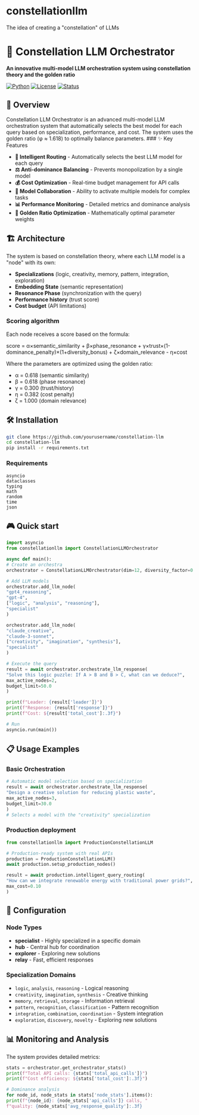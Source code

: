# constellationllm
The idea of ​​creating a "constellation" of LLMs
# 🌟 Constellation LLM Orchestrator

**An innovative multi-model LLM orchestration system using constellation theory and the golden ratio**

[![Python](https://img.shields.io/badge/Python-3.8+-blue.svg)](https://python.org)
[![License](https://img.shields.io/badge/License-MIT-green.svg)](LICENSE)
[![Status](https://img.shields.io/badge/Status-Production%20Ready-brightgreen.svg)]()

## 🚀 Overview

Constellation LLM Orchestrator is an advanced multi-model LLM orchestration system that automatically selects the best model for each query based on specialization, performance, and cost. The system uses the golden ratio (φ ≈ 1.618) to optimally balance parameters. ### ✨ Key Features

- **🎯 Intelligent Routing** - Automatically selects the best LLM model for each query
- **⚖️ Anti-dominance Balancing** - Prevents monopolization by a single model
- **💰 Cost Optimization** - Real-time budget management for API calls
- **🤝 Model Collaboration** - Ability to activate multiple models for complex tasks
- **📊 Performance Monitoring** - Detailed metrics and dominance analysis
- **🌟 Golden Ratio Optimization** - Mathematically optimal parameter weights

## 🏗️ Architecture

The system is based on constellation theory, where each LLM model is a "node" with its own:
- **Specializations** (logic, creativity, memory, pattern, integration, exploration)
- **Embedding State** (semantic representation)
- **Resonance Phase** (synchronization with the query)
- **Performance history** (trust score)
- **Cost budget** (API limitations)

### Scoring algorithm

Each node receives a score based on the formula:

score = α×semantic_similarity + β×phase_resonance + γ×trust×(1-dominance_penalty)×(1+diversity_bonus) + ζ×domain_relevance - η×cost

Where the parameters are optimized using the golden ratio:
- α = 0.618 (semantic similarity)
- β = 0.618 (phase resonance)
- γ = 0.300 (trust/history)
- η = 0.382 (cost penalty)
- ζ = 1.000 (domain relevance)

## 🛠️ Installation

```bash
git clone https://github.com/yourusername/constellation-llm
cd constellation-llm
pip install -r requirements.txt
```

### Requirements
```
asyncio
dataclasses
typing
math
random
time
json
```

## 🎮 Quick start

```python
import asyncio
from constellationllm import ConstellationLLMOrchestrator

async def main(): 
# Create an orchestra 
orchestrator = ConstellationLLMOrchestrator(dim=12, diversity_factor=0.4) 

# Add LLM models 
orchestrator.add_llm_node( 
"gpt4_reasoning", 
"gpt-4", 
["logic", "analysis", "reasoning"], 
"specialist" 
) 

orchestrator.add_llm_node( 
"claude_creative", 
"claude-3-sonnet", 
["creativity", "imagination", "synthesis"], 
"specialist" 
) 

# Execute the query 
result = await orchestrator.orchestrate_llm_response( 
"Solve this logic puzzle: If A > B and B > C, what can we deduce?", 
max_active_nodes=2, 
budget_limit=50.0 
) 

print(f"Leader: {result['leader']}") 
print(f"Response: {result['response']}") 
print(f"Cost: ${result['total_cost']:.3f}")

# Run
asyncio.run(main())
```

## 📋 Usage Examples

### Basic Orchestration
```python
# Automatic model selection based on specialization
result = await orchestrator.orchestrate_llm_response(
"Design a creative solution for reducing plastic waste",
max_active_nodes=3,
budget_limit=30.0
)
# Selects a model with the "creativity" specialization
```

### Production deployment
```python
from constellationllm import ProductionConstellationLLM

# Production-ready system with real APIs
production = ProductionConstellationLLM()
await production.setup_production_nodes()

result = await production.intelligent_query_routing(
"How can we integrate renewable energy with traditional power grids?",
max_cost=0.10
)
```

## 🔧 Configuration

### Node Types
- **specialist** - Highly specialized in a specific domain
- **hub** - Central hub for coordination
- **explorer** - Exploring new solutions
- **relay** - Fast, efficient responses

### Specialization Domains
- `logic`, `analysis`, `reasoning` - Logical reasoning
- `creativity`, `imagination`, `synthesis` - Creative thinking
- `memory`, `retrieval`, `storage` - Information retrieval
- `pattern`, `recognition`, `classification` - Pattern recognition
- `integration`, `combination`, `coordination` - System integration
- `exploration`, `discovery`, `novelty` - Exploring new solutions

## 📊 Monitoring and Analysis

The system provides detailed metrics:

```python
stats = orchestrator.get_orchestrator_stats()
print(f"Total API calls: {stats['total_api_calls']}")
print(f"Cost efficiency: ${stats['total_cost']:.3f}")

# Dominance analysis
for node_id, node_stats in stats['node_stats'].items(): 
print(f"{node_id}: {node_stats['api_calls']} calls, " 
f"quality: {node_stats['avg_response_quality']:.3f}
